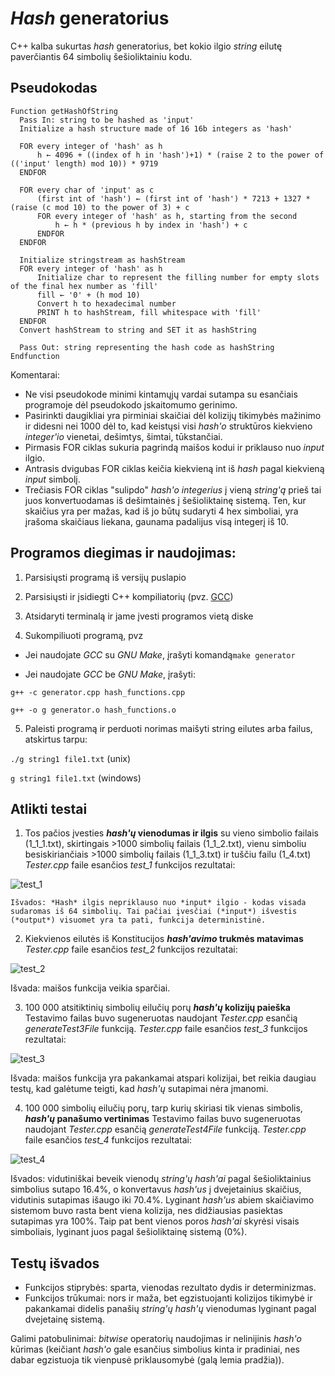 
# *Hash* generatorius

  

C++ kalba sukurtas *hash* generatorius, bet kokio ilgio *string* eilutę paverčiantis 64 simbolių šešioliktainiu kodu.

  ## Pseudokodas
  

    Function getHashOfString 
      Pass In: string to be hashed as 'input'
      Initialize a hash structure made of 16 16b integers as 'hash'
      
      FOR every integer of 'hash' as h
	      h ← 4096 + ((index of h in 'hash')+1) * (raise 2 to the power of (('input' length) mod 10)) * 9719
      ENDFOR
      
      FOR every char of 'input' as c
	      (first int of 'hash') ← (first int of 'hash') * 7213 + 1327 * (raise (c mod 10) to the power of 3) + c
	      FOR every integer of 'hash' as h, starting from the second
		      h ← h * (previous h by index in 'hash') + c
	      ENDFOR
      ENDFOR
      
	  Initialize stringstream as hashStream
	  FOR every integer of 'hash' as h
		  Initialize char to represent the filling number for empty slots of the final hex number as 'fill'
		  fill ← '0' + (h mod 10)
		  Convert h to hexadecimal number
		  PRINT h to hashStream, fill whitespace with 'fill'
	  ENDFOR
	  Convert hashStream to string and SET it as hashString
  
      Pass Out: string representing the hash code as hashString
    Endfunction
      
Komentarai: 

 - Ne visi pseudokode minimi kintamųjų vardai sutampa su esančiais programoje dėl pseudokodo įskaitomumo gerinimo.
 - Pasirinkti daugikliai yra pirminiai skaičiai dėl kolizijų tikimybės mažinimo ir didesni nei 1000 dėl to, kad keistųsi visi *hash'o* struktūros kiekvieno *integer'io* vienetai, dešimtys, šimtai, tūkstančiai.
 - Pirmasis FOR ciklas sukuria pagrindą maišos kodui ir priklauso nuo *input* ilgio.
 - Antrasis dvigubas FOR ciklas keičia kiekvieną int iš *hash* pagal kiekvieną *input* simbolį.
 - Trečiasis FOR ciklas "sulipdo" *hash'o integerius* į vieną *string'ą* prieš tai juos konvertuodamas iš dešimtainės į šešioliktainę sistemą. Ten, kur skaičius yra per mažas, kad iš jo būtų sudaryti 4 hex simboliai, yra įrašoma skaičiaus liekana, gaunama padalijus visą integerį iš 10.

## Programos diegimas ir naudojimas:

  

1. Parsisiųsti programą iš versijų puslapio

2. Parsisiųsti ir įsidiegti C++ kompiliatorių (pvz. [GCC](https://gcc.gnu.org/))

3. Atsidaryti terminalą ir jame įvesti programos vietą diske

4. Sukompiliuoti programą, pvz

- Jei naudojate *GCC* su *GNU Make*, įrašyti komandą`make generator`

- Jei naudojate *GCC* be *GNU Make*, įrašyti:

`g++ -c generator.cpp hash_functions.cpp`

`g++ -o g generator.o hash_functions.o`

5. Paleisti programą ir perduoti norimas maišyti string eilutes arba failus, atskirtus tarpu:

 `./g string1 file1.txt` (unix)

 `g string1 file1.txt` (windows)

## Atlikti testai

1. Tos pačios įvesties ***hash'ų* vienodumas ir ilgis** su vieno simbolio failais (1_1_1.txt), skirtingais >1000 simbolių failais (1_1_2.txt), vienu simboliu besiskiriančiais >1000 simbolių failais (1_1_3.txt) ir tuščiu failu (1_4.txt)
	*Tester.cpp* faile esančios *test_1* funkcijos rezultatai:
	
![test_1](https://i.ibb.co/c6GxP6J/1.jpg)

	Išvados: *Hash* ilgis nepriklauso nuo *input* ilgio - kodas visada sudaromas iš 64 simbolių. Tai pačiai įvesčiai (*input*) išvestis (*output*) visuomet yra ta pati, funkcija deterministinė.

2. Kiekvienos eilutės iš Konstitucijos ***hash'avimo* trukmės matavimas**
*Tester.cpp* faile esančios *test_2* funkcijos rezultatai:

![test_2](https://i.ibb.co/mX6Yhx7/2.jpg)

Išvada: maišos funkcija veikia sparčiai.

3. 100 000 atsitiktinių simbolių eilučių porų ***hash'ų* kolizijų paieška**
 Testavimo failas buvo sugeneruotas naudojant *Tester.cpp* esančią *generateTest3File* funkciją.
 *Tester.cpp* faile esančios *test_3* funkcijos rezultatai:
 
 ![test_3](https://i.ibb.co/pwKN7dz/3.jpg)
 
 Išvada: maišos funkcija yra pakankamai atspari kolizijai, bet reikia daugiau testų, kad galėtume teigti, kad *hash'ų* sutapimai nėra įmanomi.

4. 100 000 simbolių eilučių porų, tarp kurių skiriasi tik vienas simbolis, ***hash'ų* panašumo vertinimas**
Testavimo failas buvo sugeneruotas naudojant *Tester.cpp* esančią *generateTest4File* funkciją.
*Tester.cpp* faile esančios *test_4* funkcijos rezultatai:

![test_4](https://i.ibb.co/0Dg0WR8/4.jpg)

Išvados: vidutiniškai beveik vienodų *string'ų* *hash'ai* pagal šešioliktainius simbolius sutapo 16.4%, o konvertavus *hash'us* į dvejetainius skaičius, vidutinis sutapimas išaugo iki 70.4%. Lyginant *hash'us* abiem skaičiavimo sistemom buvo rasta bent viena kolizija, nes didžiausias pasiektas sutapimas yra 100%. Taip pat bent vienos poros *hash'ai* skyrėsi visais simboliais, lyginant juos pagal šešioliktainę sistemą (0%).

## Testų išvados

 - Funkcijos stiprybės: sparta, vienodas rezultato dydis ir determinizmas.
 - Funkcijos trūkumai: nors ir maža, bet egzistuojanti kolizijos tikimybė ir pakankamai didelis panašių *string'ų hash'ų* vienodumas lyginant pagal dvejetainę sistemą.
 
Galimi patobulinimai: *bitwise* operatorių naudojimas ir nelinijinis *hash'o* kūrimas (keičiant *hash'o* gale esančius simbolius kinta ir pradiniai, nes dabar egzistuoja tik vienpusė priklausomybė (galą lemia pradžia)).
